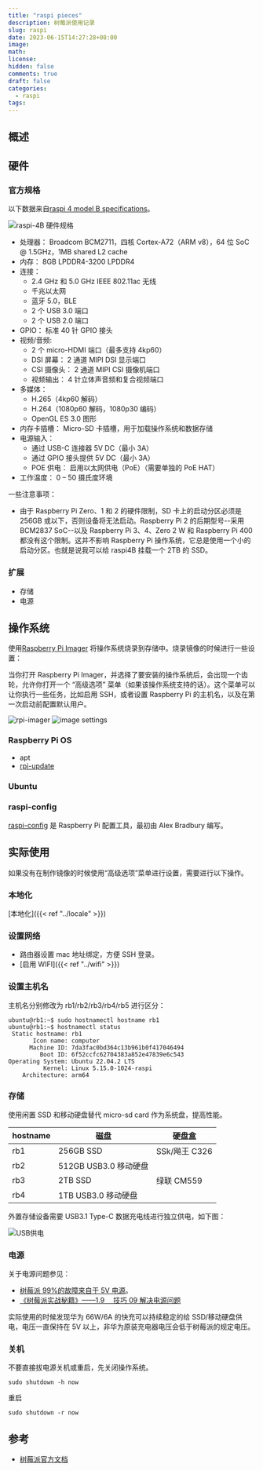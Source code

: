 ```yaml
---
title: "raspi pieces"
description: 树莓派使用记录
slug: raspi
date: 2023-06-15T14:27:28+08:00
image:
math:
license:
hidden: false
comments: true
draft: false
categories:
  - raspi
tags:
---
```


## 概述

## 硬件

### 官方规格

以下数据来自[raspi 4 model B specifications](https://www.raspberrypi.com/products/raspberry-pi-4-model-b/specifications/)。

![raspi-4B 硬件规格](images/hardware.jpeg)

- 处理器： Broadcom BCM2711，四核 Cortex-A72（ARM v8），64 位 SoC @ 1.5GHz，1MB shared L2 cache
- 内存： 8GB LPDDR4-3200 LPDDR4
- 连接：
  - 2.4 GHz 和 5.0 GHz IEEE 802.11ac 无线
  - 千兆以太网
  - 蓝牙 5.0，BLE
  - 2 个 USB 3.0 端口
  - 2 个 USB 2.0 端口
- GPIO： 标准 40 针 GPIO 接头
- 视频/音频:
  - 2 个 micro-HDMI 端口（最多支持 4kp60）
  - DSI 屏幕： 2 通道 MIPI DSI 显示端口
  - CSI 摄像头： 2 通道 MIPI CSI 摄像机端口
  - 视频输出： 4 针立体声音频和复合视频端口
- 多媒体：
  - H.265（4kp60 解码）
  - H.264（1080p60 解码，1080p30 编码）
  - OpenGL ES 3.0 图形
- 内存卡插槽： Micro-SD 卡插槽，用于加载操作系统和数据存储
- 电源输入：
  - 通过 USB-C 连接器 5V DC（最小 3A）
  - 通过 GPIO 接头提供 5V DC（最小 3A）
  - POE 供电： 启用以太网供电（PoE）（需要单独的 PoE HAT）
- 工作温度： 0 – 50 摄氏度环境

一些注意事项：

- 由于 Raspberry Pi Zero、1 和 2 的硬件限制，SD 卡上的启动分区必须是 256GB 或以下，否则设备将无法启动。Raspberry Pi 2 的后期型号--采用 BCM2837 SoC--以及 Raspberry Pi 3、4、Zero 2 W 和 Raspberry Pi 400 都没有这个限制。这并不影响 Raspberry Pi 操作系统，它总是使用一个小的启动分区。也就是说我可以给 raspi4B 挂载一个 2TB 的 SSD。

### 扩展

- 存储
- 电源

## 操作系统

使用[Raspberry Pi Imager](https://www.raspberrypi.com/software/) 将操作系统烧录到存储中。烧录镜像的时候进行一些设置：

当你打开 Raspberry Pi Imager，并选择了要安装的操作系统后，会出现一个齿轮，允许你打开一个 “高级选项” 菜单（如果该操作系统支持的话）。这个菜单可以让你执行一些任务，比如启用 SSH，或者设置 Raspberry Pi 的主机名，以及在第一次启动前配置默认用户。

![rpi-imager](images/rpi-imager.png)
![image settings](images/raspi-image-setting.png)

### Raspberry Pi OS

- apt
- [rpi-update](https://www.raspberrypi.com/documentation/computers/os.html#rpi-update)

### Ubuntu

### raspi-config

[raspi-config](https://www.raspberrypi.com/documentation/computers/configuration.html#raspi-config) 是 Raspberry Pi 配置工具，最初由 Alex Bradbury 编写。

## 实际使用

如果没有在制作镜像的时候使用“高级选项”菜单进行设置，需要进行以下操作。

### 本地化

[本地化]({{< ref "../locale" >}})

### 设置网络

- 路由器设置 mac 地址绑定，方便 SSH 登录。
- [启用 WIFI]({{< ref "../wifi" >}})

### 设置主机名

主机名分别修改为 rb1/rb2/rb3/rb4/rb5 进行区分：

```shell
ubuntu@rb1:~$ sudo hostnamectl hostname rb1
ubuntu@rb1:~$ hostnamectl status
 Static hostname: rb1
       Icon name: computer
      Machine ID: 7da3fac0bd364c13b961b0f417046494
         Boot ID: 6f52ccfc62704383a852e47839e6c543
Operating System: Ubuntu 22.04.2 LTS
          Kernel: Linux 5.15.0-1024-raspi
    Architecture: arm64
```

### 存储

使用闲置 SSD 和移动硬盘替代 micro-sd card 作为系统盘，提高性能。

| hostname | 磁盘                  | 硬盘盒        |
| -------- | --------------------- | ------------- |
| rb1      | 256GB SSD             | SSk/飚王 C326 |
| rb2      | 512GB USB3.0 移动硬盘 |
| rb3      | 2TB SSD               | 绿联 CM559    |
| rb4      | 1TB USB3.0 移动硬盘   |

外置存储设备需要 USB3.1 Type-C 数据充电线进行独立供电，如下图：

![USB供电](images/usb-charge.jpeg)

### 电源

关于电源问题参见：

- [树莓派 99%的故障来自于 5V 电源](http://www.shumeipai.net/thread-13938-1-1.html)。
- [《树莓派实战秘籍》——1.9 　技巧 09 解决电源问题](https://developer.aliyun.com/article/98470)

实际使用的时候发现华为 66W/6A 的快充可以持续稳定的给 SSD/移动硬盘供电，电压一直保持在 5V 以上，非华为原装充电器电压会低于树莓派的规定电压。

### 关机

不要直接拔电源关机或重启，先关闭操作系统。

```shell
sudo shutdown -h now
```

重启

```shell
sudo shutdown -r now
```

## 参考

- [树莓派官方文档](https://www.raspberrypi.com/documentation/computers/)
